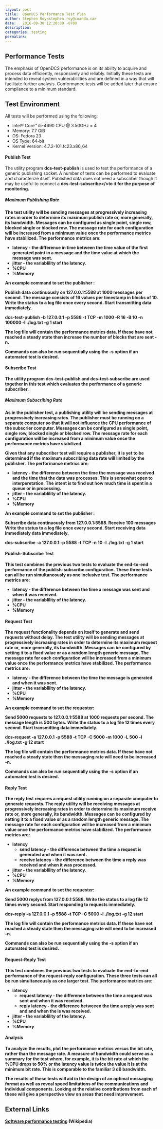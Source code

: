 ```yaml
---
layout: post
title:  OpenDCS Performance Test Plan
author: Stephen Roy<stephen.roy@coanda.ca>
date:   2016-09-30 12:20:00 -0700
description:
categories: testing
permalink:
---
```


## Performance Tests
The emphasis of OpenDCS performance is on its ability to acquire and process data efficiently, responsively and reliably. <!--break-->Initially these tests are intended to reveal system vulnerablilities and are defined in a way that will facilitate further analysis. Conformance tests will be added later that ensure compliance to a minimum standard.    

## Test Environment
All tests will be performed using the following:
  * Intel® Core™ i5-4690 CPU @ 3.50GHz × 4
  * Memory: 7.7 GiB
  * OS: Fedora 23
  * OS Type: 64-bit
  * Kernel Version: 4.7.2-101.fc23.x86_64

#### Publish Test
The utility program <b>dcs-test-publish</b> is used to test the performance
of a generic publishing socket. A number of tests can be performed to evaluate and characterize itself. Published data does not need a subscriber though it may be useful to connect a <b>dcs-test-subscribe</>to it for the purpose of monitoring.
##### Maximum Publishing Rate
The test utility will be sending messages at progressively increasing rates in
order to determine its maximum publish rate or, more generally, its bandwidth.
Messages can be configured as single point, single row, blocked single or blocked
row. The message rate for each configuration will be increased from a minimum
value once the performance metrics have stabilized.
The performance metrics are:
  * <b>latency</b> - the difference in time between the time value of the first generated point in a message and the time value at which the message was sent.
  * <b>jitter</b> - the variablility of the latency.
  * %CPU
  * %Memory

An example command to set the publisher :

Publish data continuously on 127.0.0.1:5588 at 1000 messages per second. The message consists of 16 values per timestamp in blocks of 10. Write the status to a log file once every second. Start transmitting data immediately.

 dcs-test-publish -b 127.0.0.1 -p 5588 -t TCP -m 1000 -R 16 -B 10 -n 100000 -l ./log.txt -g 1 start

 The log file will contain the performance metrics data. If these have not reached a steady state then increase the number of blocks that are sent <b>-n</b>.

 Commands can also be run sequentially using the <b>-s</b> option if an automated test is desired.

#### Subscribe Test

The utility program <b>dcs-test-publish</b> and <b>dcs-test-subscribe</b> are used together in this test which evaluates the performance of a generic subscriber.

##### Maximum Subscribing Rate

As in the publisher test, a publishing utility will be sending messages at progressively increasing rates. The publisher must be running on a separate computer so that it will not influence the CPU performance of the subscrier computer.
Messages can be configured as single point, single row, blocked single or blocked
row. The message rate for each configuration will be increased from a minimum
value once the performance metrics have stabilized.

Given that any subscriber test will require a publisher, it is yet to be determined if the maximum subscribing data rate will limited by the publisher.
The performance metrics are:
  * <b>latency</b> - the difference between the time the message was received and the time that the data was processes. This is somewhat open to interperetation. The intent is to find out how much time is spent in a queue or in processing.  
  * <b>jitter</b> - the variablility of the latency.
  * %CPU
  * %Memory

An example command to set the publisher :

Subscribe data continuously from 127.0.0.1:5588. Receive 100 messages Write the status to a log file once every second. Start receiving data immediately data immediately.

dcs-subscribe -a 127.0.0.1 -p 5588 -t TCP -n 10 -l ./log.txt -g 1 start

#### Publish-Subscribe Test

This test combines the previous two tests to evaluate the end-to-end performance of the publish-subscribe configuration. These three tests can all be run simultaneously as one inclusive test.
The performance metrics are:
  * latency - the difference between the time a message was sent and when it was received.
  * <b>jitter</b> - the variablility of the latency.
  * %CPU
  * %Memory

#### Request Test

The request functionality depends on itself to generate and send requests without delay. The test utility will be sending messages at progressively increasing rates in order to determine its maximum request rate or, more generally, its bandwidth.
Messages can be configured by setting it to a fixed value or as a random length generic message. The message rate for each configuration will be increased from a minimum value once the performance metrics have stabilized.
The performance metrics are:
  * <b>latency</b> - the difference between the time the message is generated and when it was sent.
  * <b>jitter</b> - the variablility of the latency.
  * %CPU
  * %Memory

An example command to set the requester:

Send 5000 requests to 127.0.0.1:5588 at 1000 requests per second. The message length is 500 bytes. Write the status to a log file 12 times every second. Start transmitting data immediately.

dcs-request -a 127.0.0.1 -p 5588 -t TCP -C 5000 -m 1000 -L 500 -l ./log.txt -g 12 start

The log file will contain the performance metrics data. If these have not reached a steady state then the messaging rate will need to be increased <b>-n</b>.

Commands can also be run sequentially using the <b>-s</b> option if an automated test is desired.

#### Reply Test

The reply test requires a request utility running on a separate computer to generate requests. The reply utility will be receiving messages at progressively increasing rates in order to determine its maximum receive rate or, more generally, its bandwidth.
Messages can be configured by setting it to a fixed value or as a random length generic message. The message rate for each configuration will be increased from a minimum value once the performance metrics have stabilized.
The performance metrics are:
  * <b>latency</b>
    * <b>send latency</b> - the difference between the time a request is generated and when it was sent.
    * <b>receive latency</b> - the difference between the time a reply was received and when it was processed.
  * <b>jitter</b> - the variablility of the latency.
  * %CPU
  * %Memory

An example command to set the requester:

Send 5000 replys from 127.0.0.1:5588. Write the status to a log file 12 times every second. Start responding
to requests immediately.

dcs-reply -a 127.0.0.1 -p 5588 -t TCP -C 5000 -l ./log.txt -g 12 start

The log file will contain the performance metrics data. If these have not reached a steady state then the messaging rate will need to be increased <b>-n</b>.

Commands can also be run sequentially using the <b>-s</b> option if an automated test is desired.

#### Request-Reply Test

This test combines the previous two tests to evaluate the end-to-end performance of the request-reply configuration. These three tests can all be run simultaneously as one larger test.
The performance metrics are:
  * latency
    * <b>request latency</b> - the difference between the time a request was sent and when it was received.
    * <b>reply latency</b> - the difference betweeen the time a reply was sent and and when the is was received.
  * <b>jitter</b> - the variablility of the latency.
  * %CPU
  * %Memory


#### Analysis
To analyze the results, plot the performance metrics versus the bit rate, rather than the message rate. A measure of bandwidth could serve as a summary for the test where, for example, it is the bit rate at which the %CPU drops to 50% or the latency value is twice the value it is at the minimum bit rate. This is comparable to the familiar 3 dB bandwidth.

The results of these tests will aid in the design of an optimal messaging format as well as reveal speed limitations of the communications and individual components. Looking at the relative contributions from each of these will give a perspective view on areas that need improvement.

## External Links
[Software performance testing](https://en.wikipedia.org/wiki/Software_testing) (Wikipedia)
